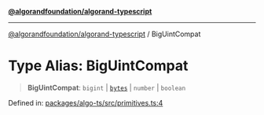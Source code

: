 [**@algorandfoundation/algorand-typescript**](../README.md)

***

[@algorandfoundation/algorand-typescript](../README.md) / BigUintCompat

# Type Alias: BigUintCompat

> **BigUintCompat**: `bigint` \| [`bytes`](bytes.md) \| `number` \| `boolean`

Defined in: [packages/algo-ts/src/primitives.ts:4](https://github.com/algorandfoundation/puya-ts/blob/main/packages/algo-ts/src/primitives.ts#L4)
